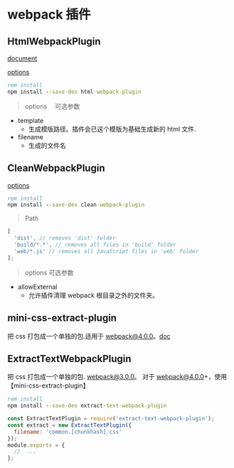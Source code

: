 # webpack 插件

## HtmlWebpackPlugin

[document](https://webpack.docschina.org/plugins/html-webpack-plugin)

[options](https://github.com/jantimon/html-webpack-plugin#options)

```bat
rem install
npm install --save-dev html-webpack-plugin
```

> options 　可选参数

- template
  - 生成模版路径。插件会已这个模版为基础生成新的 html 文件.
- filename
  - 生成的文件名

## CleanWebpackPlugin

[options](https://github.com/johnagan/clean-webpack-plugin)

```bat
rem install
npm install --save-dev clean-webpack-plugin
```

> Path

```javascript
[
  'dist', // removes 'dist' folder
  'build/*.*', // removes all files in 'build' folder
  'web/*.js' // removes all JavaScript files in 'web' folder
];
```

> options 可选参数

- allowExternal
  - 允许插件清理 webpack 根目录之外的文件夹。

## mini-css-extract-plugin

把 css 打包成一个单独的包.适用于 webpack@4.0.0。[doc](https://github.com/shama/stylus-loader)

## ExtractTextWebpackPlugin

把 css 打包成一个单独的包. webpack@3.0.0。 对于 webpack@4.0.0+，使用【mini-css-extract-plugin】

```bat
rem install
npm install --save-dev extract-text-webpack-plugin
```

```javascript
const ExtractTextPlugin = require('extract-text-webpack-plugin');
const extract = new ExtractTextPlugin({
  filename: 'common.[chunkhash].css'
});
module.exports = {
  //  ...
};
```
